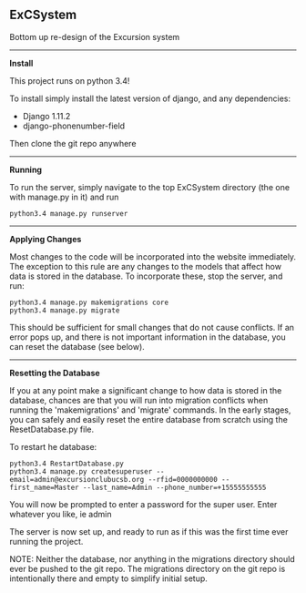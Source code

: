 ExCSystem
---------

Bottom up re-design of the Excursion system
________________
<b>Install</b>

This project runs on python 3.4!

To install simply install the latest version of django, and any
dependencies:
   * Django 1.11.2
   * django-phonenumber-field

Then clone the git repo anywhere

_____________________
<b>Running</b>

To run the server, simply navigate to the top ExCSystem directory (the
one with manage.py in it) and run

    python3.4 manage.py runserver

_____________________
<b>Applying Changes</b>

Most changes to the code will be incorporated into the website
immediately. The exception to this rule are any changes to the models
that affect how data is stored in the database. To incorporate these,
stop the server, and run:

    python3.4 manage.py makemigrations core
    python3.4 manage.py migrate

This should be sufficient for small changes that do not cause conflicts.
If an error pops up, and there is not important information in the
database, you can reset the database (see below).


_____________________
<b>Resetting the Database</b>

If you at any point make a significant change to how data is stored in
the database, chances are that you will run into migration conflicts
when running the 'makemigrations' and 'migrate' commands. In the early
stages, you can safely and easily reset the entire database from scratch
using the ResetDatabase.py file.

To restart he database:

    python3.4 RestartDatabase.py
    python3.4 manage.py createsuperuser --email=admin@excursionclubucsb.org --rfid=0000000000 --first_name=Master --last_name=Admin --phone_number=+15555555555

You will now be prompted to enter a password for the super user.
Enter whatever you like, ie admin


The server is now set up, and ready to run as if this was the first time
ever running the project.

NOTE: Neither the database, nor anything in the migrations directory
should ever be pushed to the git repo. The migrations directory on the
 git repo is intentionally there and empty to simplify initial setup.